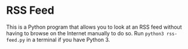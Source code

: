 # RSS Feed
This is a Python program that allows you to look at an RSS feed without having to browse on the Internet manually to do so. Run `python3 rss-feed.py` in a terminal if you have Python 3.
